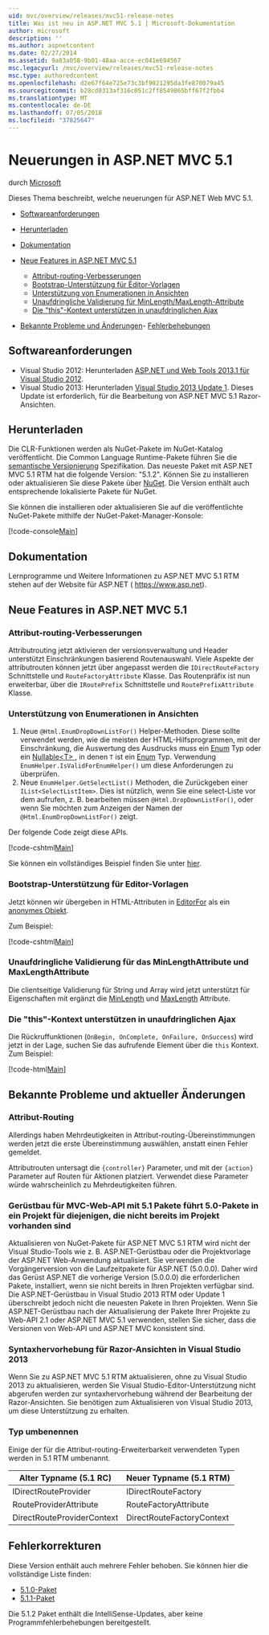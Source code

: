 ```yaml
---
uid: mvc/overview/releases/mvc51-release-notes
title: Was ist neu in ASP.NET MVC 5.1 | Microsoft-Dokumentation
author: microsoft
description: ''
ms.author: aspnetcontent
ms.date: 02/27/2014
ms.assetid: 9a83a058-9b01-48aa-acce-ec041e694567
msc.legacyurl: /mvc/overview/releases/mvc51-release-notes
msc.type: authoredcontent
ms.openlocfilehash: d2e67f64e725e73c3bf9021295da3fe870079a45
ms.sourcegitcommit: b28cd0313af316c051c2ff8549865bff67f2fbb4
ms.translationtype: MT
ms.contentlocale: de-DE
ms.lasthandoff: 07/05/2018
ms.locfileid: "37825647"
---
```

<a name="whats-new-in-aspnet-mvc-51"></a>Neuerungen in ASP.NET MVC 5.1
====================
durch [Microsoft](https://github.com/microsoft)

Dieses Thema beschreibt, welche neuerungen für ASP.NET Web MVC 5.1.

- [Softwareanforderungen](#SoftwareRequirements)
- [Herunterladen](#download)
- [Dokumentation](#documentation)
- [Neue Features in ASP.NET MVC 5.1](#new-features)

    - [Attribut-routing-Verbesserungen](#AttributeRouting)
    - [Bootstrap-Unterstützung für Editor-Vorlagen](#Bootstrap)
    - [Unterstützung von Enumerationen in Ansichten](#Enum)
    - [Unaufdringliche Validierung für MinLength/MaxLength-Attribute](#Unobtrusive)
    - [Die "this"-Kontext unterstützen in unaufdringlichen Ajax](#thisContext)
- [Bekannte Probleme und Änderungen](#KnownBreakingChanges)- [Fehlerbehebungen](#bug-fixes)

<a id="SoftwareRequirements"></a>
## <a name="software-requirements"></a>Softwareanforderungen

- Visual Studio 2012: Herunterladen [ASP.NET und Web Tools 2013.1 für Visual Studio 2012](https://go.microsoft.com/fwlink/?LinkId=390062).
- Visual Studio 2013: Herunterladen [Visual Studio 2013 Update 1](https://go.microsoft.com/fwlink/?LinkId=390064). Dieses Update ist erforderlich, für die Bearbeitung von ASP.NET MVC 5.1 Razor-Ansichten.

<a id="download"></a>
## <a name="download"></a>Herunterladen

Die CLR-Funktionen werden als NuGet-Pakete im NuGet-Katalog veröffentlicht. Die Common Language Runtime-Pakete führen Sie die [semantische Versionierung](http://semver.org/) Spezifikation. Das neueste Paket mit ASP.NET MVC 5.1 RTM hat die folgende Version: "5.1.2". Können Sie zu installieren oder aktualisieren Sie diese Pakete über [NuGet](http://www.nuget.org/packages/Microsoft.AspNet.Mvc/). Die Version enthält auch entsprechende lokalisierte Pakete für NuGet.

Sie können die installieren oder aktualisieren Sie auf die veröffentlichte NuGet-Pakete mithilfe der NuGet-Paket-Manager-Konsole:

[!code-console[Main](mvc51-release-notes/samples/sample1.cmd)]

<a id="documentation"></a>
## <a name="documentation"></a>Dokumentation

Lernprogramme und Weitere Informationen zu ASP.NET MVC 5.1 RTM stehen auf der Website für ASP.NET ( https://www.asp.net). 

<a id="new-features"></a>
## <a name="new-features-in-aspnet-mvc-51"></a>Neue Features in ASP.NET MVC 5.1

<a id="AttributeRouting"></a>

### <a name="attribute-routing-improvements"></a>Attribut-routing-Verbesserungen

 Attributrouting jetzt aktivieren der versionsverwaltung und Header unterstützt Einschränkungen basierend Routenauswahl. Viele Aspekte der attributrouten können jetzt über angepasst werden die `IDirectRouteFactory` Schnittstelle und `RouteFactoryAttribute` Klasse. Das Routenpräfix ist nun erweiterbar, über die `IRoutePrefix` Schnittstelle und `RoutePrefixAttribute` Klasse. 

<a id="Enum"></a>

### <a name="enum-support-in-views"></a>Unterstützung von Enumerationen in Ansichten

1. Neue `@Html.EnumDropDownListFor()` Helper-Methoden. Diese sollte verwendet werden, wie die meisten der HTML-Hilfsprogrammen, mit der Einschränkung, die Auswertung des Ausdrucks muss ein [Enum](https://msdn.microsoft.com/en-us/library/cc138362.aspx) Typ oder ein [Nullable&lt;T&gt; ](https://msdn.microsoft.com/en-us/library/2cf62fcy.aspx) , in denen `T` ist ein [Enum](https://msdn.microsoft.com/en-us/library/cc138362.aspx) Typ. Verwendung `EnumHelper.IsValidForEnumHelper()` um diese Anforderungen zu überprüfen.
2. Neue `EnumHelper.GetSelectList()` Methoden, die Zurückgeben einer `IList<SelectListItem>`. Dies ist nützlich, wenn Sie eine select-Liste vor dem aufrufen, z. B. bearbeiten müssen `@Html.DropDownListFor()`, oder wenn Sie möchten zum Anzeigen der Namen der `@Html.EnumDropDownListFor()` zeigt.

Der folgende Code zeigt diese APIs.

[!code-cshtml[Main](mvc51-release-notes/samples/sample2.cshtml)]

Sie können ein vollständiges Beispiel finden Sie unter [hier](https://aspnet.codeplex.com/SourceControl/latest#Samples/MVC/EnumSample/).

<a id="Bootstrap"></a>

### <a name="bootstrap-support-for-editor-templates"></a>Bootstrap-Unterstützung für Editor-Vorlagen

Jetzt können wir übergeben in HTML-Attributen in [EditorFor](https://msdn.microsoft.com/en-us/library/system.web.mvc.html.editorextensions.editorfor(v=vs.100).aspx) als ein [anonymes Objekt](https://msdn.microsoft.com/en-us/library/bb397696.aspx).

Zum Beispiel:

[!code-cshtml[Main](mvc51-release-notes/samples/sample3.cshtml)]

<a id="Unobtrusive"></a>

### <a name="unobtrusive-validation-for-minlengthattribute-and-maxlengthattribute"></a>Unaufdringliche Validierung für das MinLengthAttribute und MaxLengthAttribute

Die clientseitige Validierung für String und Array wird jetzt unterstützt für Eigenschaften mit ergänzt die [MinLength](https://msdn.microsoft.com/en-us/library/system.componentmodel.dataannotations.minlengthattribute(v=vs.110).aspx) und [MaxLength](https://msdn.microsoft.com/en-us/library/system.componentmodel.dataannotations.maxlengthattribute(v=vs.110).aspx) Attribute.

<a id="thisContext"></a>

### <a name="supporting-the-this-context-in-unobtrusive-ajax"></a>Die "this"-Kontext unterstützen in unaufdringlichen Ajax

Die Rückruffunktionen (`OnBegin, OnComplete, OnFailure, OnSuccess`) wird jetzt in der Lage, suchen Sie das aufrufende Element über die `this` Kontext. Zum Beispiel:

[!code-html[Main](mvc51-release-notes/samples/sample4.html)]

<a id="KnownBreakingChanges"></a>

## <a name="known-issues-and-breaking-changes"></a>Bekannte Probleme und aktueller Änderungen

### <a name="attribute-routing"></a>Attribut-Routing

Allerdings haben Mehrdeutigkeiten in Attribut-routing-Übereinstimmungen werden jetzt die erste Übereinstimmung auswählen, anstatt einen Fehler gemeldet.

Attributrouten untersagt die `{controller}` Parameter, und mit der `{action}` Parameter auf Routen für Aktionen platziert. Verwendet diese Parameter würde wahrscheinlich zu Mehrdeutigkeiten führen. 

### <a name="scaffolding-mvcweb-api-into-a-project-with-51-packages-results-in-50-packages-for-ones-that-dont-already-exist-in-the-project"></a>Gerüstbau für MVC-Web-API mit 5.1 Pakete führt 5.0-Pakete in ein Projekt für diejenigen, die nicht bereits im Projekt vorhanden sind

Aktualisieren von NuGet-Pakete für ASP.NET MVC 5.1 RTM wird nicht der Visual Studio-Tools wie z. B. ASP.NET-Gerüstbau oder die Projektvorlage der ASP.NET Web-Anwendung aktualisiert. Sie verwenden die Vorgängerversion von die Laufzeitpakete für ASP.NET (5.0.0.0). Daher wird das Gerüst ASP.NET die vorherige Version (5.0.0.0) die erforderlichen Pakete, installiert, wenn sie nicht bereits in Ihren Projekten verfügbar sind. Die ASP.NET-Gerüstbau in Visual Studio 2013 RTM oder Update 1 überschreibt jedoch nicht die neuesten Pakete in Ihren Projekten. Wenn Sie ASP.NET-Gerüstbau nach der Aktualisierung der Pakete Ihrer Projekte zu Web-API 2.1 oder ASP.NET MVC 5.1 verwenden, stellen Sie sicher, dass die Versionen von Web-API und ASP.NET MVC konsistent sind. 

### <a name="syntax-highlighting-for-razor-views-in-visual-studio-2013"></a>Syntaxhervorhebung für Razor-Ansichten in Visual Studio 2013

Wenn Sie zu ASP.NET MVC 5.1 RTM aktualisieren, ohne zu Visual Studio 2013 zu aktualisieren, werden Sie Visual Studio-Editor-Unterstützung nicht abgerufen werden zur syntaxhervorhebung während der Bearbeitung der Razor-Ansichten. Sie benötigen zum Aktualisieren von Visual Studio 2013, um diese Unterstützung zu erhalten. 

### <a name="type-renames"></a>Typ umbenennen

Einige der für die Attribut-routing-Erweiterbarkeit verwendeten Typen werden in 5.1 RTM umbenannt.

| **Alter Typname (5.1 RC)** | **Neuer Typname (5.1 RTM)** |
| --- | --- |
| IDirectRouteProvider | IDirectRouteFactory |
| RouteProviderAttribute | RouteFactoryAttribute |
| DirectRouteProviderContext | DirectRouteFactoryContext |

<a id="bug-fixes"></a>
## <a name="bug-fixes"></a>Fehlerkorrekturen

Diese Version enthält auch mehrere Fehler behoben. Sie können hier die vollständige Liste finden:

- [5.1.0-Paket](https://aspnetwebstack.codeplex.com/workitem/list/advanced?keyword=&amp;status=Closed&amp;type=All&amp;priority=All&amp;release=v5.1%20Preview|v5.1%20RTM&amp;assignedTo=All&amp;component=MVC&amp;sortField=AssignedTo&amp;sortDirection=Ascending&amp;page=0&amp;reasonClosed=Fixed)
- [5.1.1-Paket](https://aspnetwebstack.codeplex.com/workitem/list/advanced?keyword=&amp;status=All&amp;type=All&amp;priority=All&amp;release=v5.1.1%20RTM&amp;assignedTo=All&amp;component=MVC&amp;sortField=AssignedTo&amp;sortDirection=Ascending&amp;page=0&amp;reasonClosed=Fixed)

Die 5.1.2 Paket enthält die IntelliSense-Updates, aber keine Programmfehlerbehebungen bereitgestellt.
